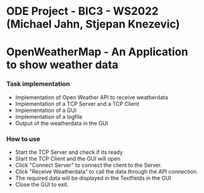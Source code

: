 # ODE Project - BIC3 - WS2022 (Michael Jahn, Stjepan Knezevic) 
# OpenWeatherMap - An Application to show weather data

### Task implementation
 - Implementation of Open Weather API to receive weatherdata
 - Implementation of a TCP Server and a TCP Client
 - Implementation of a GUI
 - Implementation of a logfile
 - Output of the weatherdata in the GUI
 
### How to use
 - Start the TCP Server and check if its ready
 - Start the TCP Client and the GUI will open
 - Click "Connect Server" to connect the client to the Server.
 - Click "Receive Weatherdata" to call the data through the API connection.
 - The required data will be displayed in the Textfields in the GUI
 - Close the GUI to exit.
